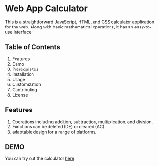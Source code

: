 <h1>Web App Calculator</h1>

This is a straightforward JavaScript, HTML, and CSS calculator application for the web. Along with basic mathematical operations, it has an easy-to-use interface.


<h2>Table of Contents</h2>


1. Features
2. Demo
3. Prerequisites
4. Installation
5. Usage
6. Customization
7. Contributing
8. License


<h2>Features</h2>

1. Operations including addition, subtraction, multiplication, and division.
2. Functions can be deleted (DE) or cleared (AC).
3. adaptable design for a range of platforms.

<h2>DEMO</h2>

You can try out the calculator [here](file:///C:/Users/Samantha/OneDrive/Desktop/intro%20of%20webdeloper/Javascript%20basic/calc/index.htm).







